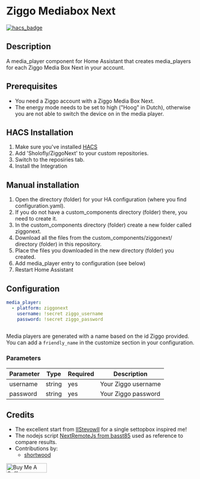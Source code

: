 # Ziggo Mediabox Next

[![hacs_badge](https://img.shields.io/badge/HACS-Custom-orange.svg)](https://github.com/custom-components/hacs)
## Description
A media_player component for Home Assistant that creates media_players for each Ziggo Media Box Next in your account.

## Prerequisites
- You need a Ziggo account with a Ziggo Media Box Next.
- The energy mode needs to be set to high ("Hoog" in Dutch), otherwise you are not able to switch the device on in the media player.

## HACS Installation
1. Make sure you've installed [HACS](https://hacs.xyz/docs/installation/prerequisites)
2. Add 'Sholofly/ZiggoNext' to your custom repositories.
3. Switch to the reposiries tab.
4. Install the Integration

## Manual installation

1. Open the directory (folder) for your HA configuration (where you find configuration.yaml).
2. If you do not have a custom_components directory (folder) there, you need to create it.
3. In the custom_components directory (folder) create a new folder called ziggonext.
4. Download all the files from the custom_components/ziggonext/ directory (folder) in this repository.
5. Place the files you downloaded in the new directory (folder) you created.
6. Add media_player entry to configuration (see below)
7. Restart Home Assistant

## Configuration
```yaml
media_player:
  - platform: ziggonext
    username: !secret ziggo_username
    password: !secret ziggo_password
  
```
Media players are generated with a name based on the id Ziggo provided. You can add a ```friendly_name``` in the customize section in your configuration.

### Parameters
| Parameter | Type | Required | Description
| --- | ----------- | --- | --- |
| username | string | yes | Your Ziggo username |
| password | string | yes | Your Ziggo password |

## Credits
- The excellent start from [IIStevowII](https://github.com/IIStevowII/ziggo-mediabox-next) for a single settopbox inspired me!
- The nodejs script [NextRemoteJs from basst85](https://github.com/basst85/NextRemoteJs/) used as reference to compare results.
- Contributions by:
  - [shortwood](https://github.com/shortwood)

<a href="https://www.buymeacoffee.com/sholofly" target="_blank"><img src="https://cdn.buymeacoffee.com/buttons/default-blue.png" alt="Buy Me A Coffee" style="height: 25px !important;width: 108px !important;" ></a>